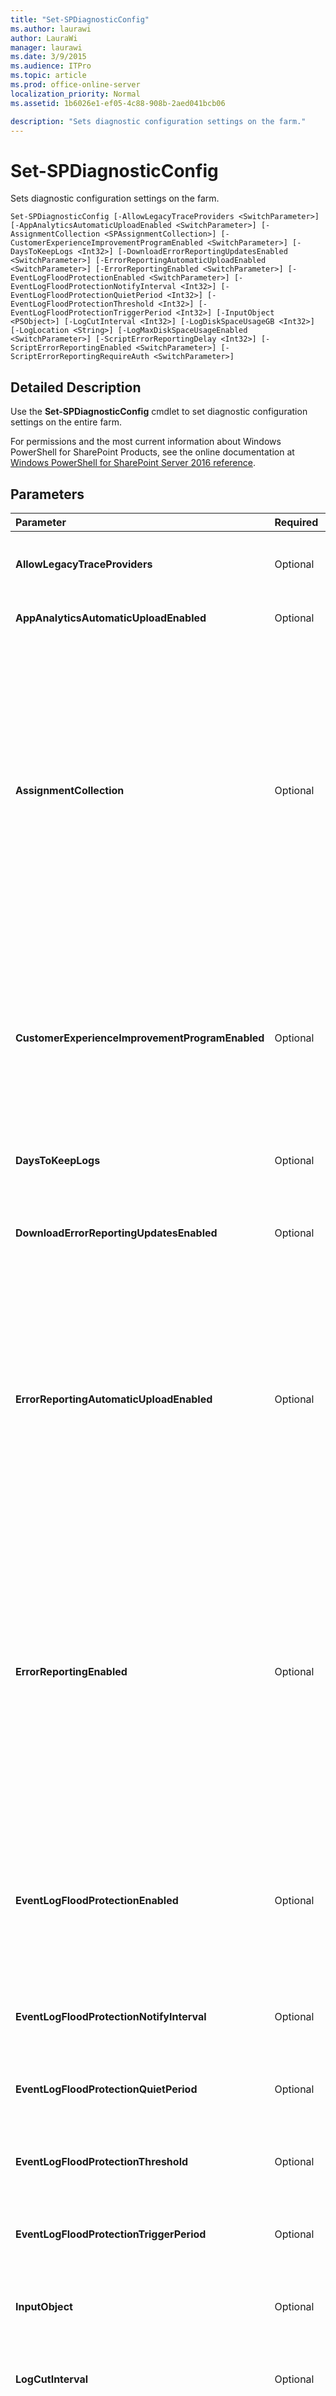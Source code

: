 ```yaml
---
title: "Set-SPDiagnosticConfig"
ms.author: laurawi
author: LauraWi
manager: laurawi
ms.date: 3/9/2015
ms.audience: ITPro
ms.topic: article
ms.prod: office-online-server
localization_priority: Normal
ms.assetid: 1b6026e1-ef05-4c88-908b-2aed041bcb06

description: "Sets diagnostic configuration settings on the farm."
---
```


# Set-SPDiagnosticConfig

Sets diagnostic configuration settings on the farm.
  
```
Set-SPDiagnosticConfig [-AllowLegacyTraceProviders <SwitchParameter>] [-AppAnalyticsAutomaticUploadEnabled <SwitchParameter>] [-AssignmentCollection <SPAssignmentCollection>] [-CustomerExperienceImprovementProgramEnabled <SwitchParameter>] [-DaysToKeepLogs <Int32>] [-DownloadErrorReportingUpdatesEnabled <SwitchParameter>] [-ErrorReportingAutomaticUploadEnabled <SwitchParameter>] [-ErrorReportingEnabled <SwitchParameter>] [-EventLogFloodProtectionEnabled <SwitchParameter>] [-EventLogFloodProtectionNotifyInterval <Int32>] [-EventLogFloodProtectionQuietPeriod <Int32>] [-EventLogFloodProtectionThreshold <Int32>] [-EventLogFloodProtectionTriggerPeriod <Int32>] [-InputObject <PSObject>] [-LogCutInterval <Int32>] [-LogDiskSpaceUsageGB <Int32>] [-LogLocation <String>] [-LogMaxDiskSpaceUsageEnabled <SwitchParameter>] [-ScriptErrorReportingDelay <Int32>] [-ScriptErrorReportingEnabled <SwitchParameter>] [-ScriptErrorReportingRequireAuth <SwitchParameter>]
```

## Detailed Description

Use the **Set-SPDiagnosticConfig** cmdlet to set diagnostic configuration settings on the entire farm. 
  
For permissions and the most current information about Windows PowerShell for SharePoint Products, see the online documentation at [Windows PowerShell for SharePoint Server 2016 reference](https://go.microsoft.com/fwlink/p/?LinkId=671715).
  
## Parameters

|**Parameter**|**Required**|**Type**|**Description**|
|:-----|:-----|:-----|:-----|
|**AllowLegacyTraceProviders** <br/> |Optional  <br/> |System.Management.Automation.SwitchParameter  <br/> |Specifies that trace providers built for previous versions of SharePoint Products and Technologies can write to the trace session for SharePoint 2010 Products.  <br/> |
|**AppAnalyticsAutomaticUploadEnabled** <br/> |Optional  <br/> |System.Management.Automation.SwitchParameter  <br/> |Specifies whether aggregated app usage data is automatically uploaded to Microsoft.  <br/> |
|**AssignmentCollection** <br/> |Optional  <br/> |Microsoft.SharePoint.PowerShell.SPAssignmentCollection  <br/> |Manages objects for the purpose of proper disposal. Use of objects, such as **SPWeb** or **SPSite**, can use large amounts of memory and use of these objects in Windows PowerShell scripts requires proper memory management. Using the **SPAssignment** object, you can assign objects to a variable and dispose of the objects after they are needed to free up memory. When **SPWeb**, **SPSite**, or **SPSiteAdministration** objects are used, the objects are automatically disposed of if an assignment collection or the **Global** parameter is not used.  <br/> > [!NOTE]> When the **Global** parameter is used, all objects are contained in the global store. If objects are not immediately used, or disposed of by using the **Stop-SPAssignment** command, an out-of-memory scenario can occur.           |
|**CustomerExperienceImprovementProgramEnabled** <br/> |Optional  <br/> |System.Management.Automation.SwitchParameter  <br/> |Specifies whether participation in the Customer Experience Improvement Program (CEIP) is enabled.  <br/> The CEIP is designed to improve the quality, reliability, and performance of Microsoft products and technologies. With your permission, anonymous information about your server is sent to Microsoft to help improve SharePoint 2010 Products.  <br/> The type must be either of the following values:  <br/> - **$True** <br/> - **$False** <br/> The default value is **$True**.  <br/> |
|**DaysToKeepLogs** <br/> |Optional  <br/> |System.Int32  <br/> |Specifies the number of days to keep trace log files. The type must be a valid number between 1 and 366. The default value is 14 days..  <br/> |
|**DownloadErrorReportingUpdatesEnabled** <br/> |Optional  <br/> |System.Management.Automation.SwitchParameter  <br/> |Specifies whether the error reporting remote control file is downloaded.  <br/> The type must be either of the following values:  <br/> - **$True** <br/> - **$False** <br/> The default value is **$True**.  <br/> |
|**ErrorReportingAutomaticUploadEnabled** <br/> |Optional  <br/> |System.Management.Automation.SwitchParameter  <br/> |Specifies whether error reports are uploaded to Microsoft automatically.  <br/> Error reports include the following: information regarding the condition of the server when a problem occurs; the operating system version and computer hardware in use; and the digital product ID, which can be used to identify your license. The IP address of your computer is also sent because you are connecting to an online service to send error reports; however, the IP address is used only to generate aggregate statistics.  <br/> The type must be either of the following values:  <br/> - **$True** <br/> - **$False** <br/> The default value is **$True**.  <br/> |
|**ErrorReportingEnabled** <br/> |Optional  <br/> |System.Management.Automation.SwitchParameter  <br/> |Specifies whether collection of error reports is enabled.  <br/> Error reports are created when your system encounters hardware or software problems. Microsoft and its partners actively use these reports to improve the reliability of the software. Error reports include the following: information regarding the condition of the server when the problem occurs; the operating system version and computer hardware in use; and the digital product ID, which can be used to identify your license. The IP address of your computer is also sent because you are connecting to an online service to send error reports; however, the IP address is used only to generate aggregate statistics.  <br/> The type must be either of the following values:  <br/> - **$True** <br/> - **$False** <br/> The default value is **$True**.  <br/> |
|**EventLogFloodProtectionEnabled** <br/> |Optional  <br/> |System.Management.Automation.SwitchParameter  <br/> |Specifies whether the Event log flood protection feature is enabled.  <br/> If multiple similar events are written to the event log, some duplicate messages are suppressed. Then, after a period of time, a summary message is written that shows how many events were suppressed.  <br/> The type must be either of the following values:  <br/> - **$True** <br/> - **$False** <br/> The default value is **$True**.  <br/> |
|**EventLogFloodProtectionNotifyInterval** <br/> |Optional  <br/> |System.Int32  <br/> |Specifies in minutes how often to write a summary event indicating how many events were suppressed due to flood protection.  <br/> The integer range is between 1 and 1440. The default value is **5**.  <br/> |
|**EventLogFloodProtectionQuietPeriod** <br/> |Optional  <br/> |System.Int32  <br/> |Specifies in minutes how much time must pass without an event firing to exit flood protection.  <br/> The integer range is between 1 and 1440. The default value is **2**.  <br/> |
|**EventLogFloodProtectionThreshold** <br/> |Optional  <br/> |System.Int32  <br/> |Specifies the number of events allowed in a given timeframe before an event is considered to be flooding the event log.  <br/> The integer range is between 1 and 100. The default value is **5**.  <br/> |
|**EventLogFloodProtectionTriggerPeriod** <br/> |Optional  <br/> |System.Int32  <br/> |Specifies in minutes the timeframe to watch for events that may be flooding.  <br/> The integer range is between 1 and 1440. The default value is **2**.  <br/> |
|**InputObject** <br/> |Optional  <br/> |System.Management.Automation.PSObject  <br/> |Use the result from the **Get-SPDiagnosticConfig** cmdlet, make modifications, and then pipeline the object into **Set-SPDiagnosticConfig** cmdlet to update the content database.  <br/> |
|**LogCutInterval** <br/> |Optional  <br/> |System.Int32  <br/> |Specifies a time period to roll over to the next log file.  <br/> The type must be a valid number between 0 and 1440.  <br/> The default value is **30**.  <br/> |
|**LogDiskSpaceUsageGB** <br/> |Optional  <br/> |System.Int32  <br/> |Specifies the maximum amount of storage to use for trace log files, in gigabytes (GB).  <br/> The default value is 1000 and only takes effect when the **LogMaxDiskSpaceusageEnabled** cmdlet is set to True.  <br/> The type must be a valid number between 1 and 1000.  <br/> |
|**LogLocation** <br/> |Optional  <br/> |System.String  <br/> |Specifies the path of where to log files will reside.  <br/> The type must be a valid path, in the form C:\Logs.  <br/> The default location is %CommonProgramFiles%\Microsoft Shared\Web Server Extensions\14\Logs.  <br/> |
|**LogMaxDiskSpaceUsageEnabled** <br/> |Optional  <br/> |System.Management.Automation.SwitchParameter  <br/> |Specifies whether to restrict the maximum space to use for trace log files.  <br/> The type must be either of the following values:  <br/> - **$True** <br/> - **$False** <br/> The default value is **$False**.  <br/> |
|**ScriptErrorReportingDelay** <br/> |Optional  <br/> |System.Int32  <br/> |Specifies the time (in minutes) between script error reports.  <br/> The type must be a valid integer between 0 and 1440. The value is specified in minutes.  <br/> The default value is **30**.  <br/> |
|**ScriptErrorReportingEnabled** <br/> |Optional  <br/> |System.Management.Automation.SwitchParameter  <br/> |Specifies whether error reporting is enabled for client script errors.  <br/> The type must be either of the following values:  <br/> - **$True** <br/> - **$False** <br/> The default value is **$True**.  <br/> |
|**ScriptErrorReportingRequireAuth** <br/> |Optional  <br/> |System.Management.Automation.SwitchParameter  <br/> |Specifies whether script error reporting requires authentication.  <br/> The type must be either of the following values:  <br/> - **$True** <br/> - **$False** <br/> The default value is **$True**.  <br/> |
   
## AutoGenParams

|**Parameter**|**Required**|**Type**|**Description**|
|:-----|:-----|:-----|:-----|
|**AllowLegacyTraceProviders** <br/> |Optional  <br/> |System.Management.Automation.SwitchParameter  <br/> ||
|**AppAnalyticsAutomaticUploadEnabled** <br/> |Optional  <br/> |System.Management.Automation.SwitchParameter  <br/> ||
|**AssignmentCollection** <br/> |Optional  <br/> |Microsoft.SharePoint.PowerShell.SPAssignmentCollection  <br/> ||
|**CustomerExperienceImprovementProgramEnabled** <br/> |Optional  <br/> |System.Management.Automation.SwitchParameter  <br/> ||
|**DaysToKeepLogs** <br/> |Optional  <br/> |System.Int32  <br/> ||
|**DownloadErrorReportingUpdatesEnabled** <br/> |Optional  <br/> |System.Management.Automation.SwitchParameter  <br/> ||
|**ErrorReportingAutomaticUploadEnabled** <br/> |Optional  <br/> |System.Management.Automation.SwitchParameter  <br/> ||
|**ErrorReportingEnabled** <br/> |Optional  <br/> |System.Management.Automation.SwitchParameter  <br/> ||
|**EventLogFloodProtectionEnabled** <br/> |Optional  <br/> |System.Management.Automation.SwitchParameter  <br/> ||
|**EventLogFloodProtectionNotifyInterval** <br/> |Optional  <br/> |System.Int32  <br/> ||
|**EventLogFloodProtectionQuietPeriod** <br/> |Optional  <br/> |System.Int32  <br/> ||
|**EventLogFloodProtectionThreshold** <br/> |Optional  <br/> |System.Int32  <br/> ||
|**EventLogFloodProtectionTriggerPeriod** <br/> |Optional  <br/> |System.Int32  <br/> ||
|**InputObject** <br/> |Optional  <br/> |System.Management.Automation.PSObject  <br/> ||
|**LogCutInterval** <br/> |Optional  <br/> |System.Int32  <br/> ||
|**LogDiskSpaceUsageGB** <br/> |Optional  <br/> |System.Int32  <br/> ||
|**LogLocation** <br/> |Optional  <br/> |System.String  <br/> ||
|**LogMaxDiskSpaceUsageEnabled** <br/> |Optional  <br/> |System.Management.Automation.SwitchParameter  <br/> ||
|**ScriptErrorReportingDelay** <br/> |Optional  <br/> |System.Int32  <br/> ||
|**ScriptErrorReportingEnabled** <br/> |Optional  <br/> |System.Management.Automation.SwitchParameter  <br/> ||
|**ScriptErrorReportingRequireAuth** <br/> |Optional  <br/> |System.Management.Automation.SwitchParameter  <br/> ||
   
## Example

------------------EXAMPLE 1-----------------------
  
```
set-spdiagnosticconfig -errorReportingEnable -DownloadErrorReportingUpdatesEnabled:$false -DaysToKeepLog  60
```

This example enables ErrorReporting, disables DownloadErrorReportingUpdatesEnable, and sets DaysToKeepLog to  `60`. 
  
------------------EXAMPLE 2-----------------------
  
```
$L = get-spdiagnosticconfig
```

```
$L.CustomerExperienceImprovementProgramEnabled = $false
```

```
$L.LogCutInterval = 60
```

```
$L | Set-SPDiagnosticConfig
```

This example disables CEIP and sets LogCutInterval to  `60` minutes. 
  
## See also

#### 

[Get-SPDiagnosticConfig](get-spdiagnosticconfig.md)

